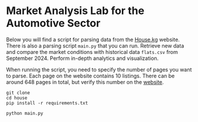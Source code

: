 
# **Market Analysis Lab for the Automotive Sector**

Below you will find a script for parsing data from the [House.kg](https://www.house.kg/kupit-kvartiru) website. There is also a parsing script `main.py` that you can run.
Retrieve new data and compare the market conditions with historical data `flats.csv` from September 2024. Perform in-depth analytics and visualization.


When running the script, you need to specify the number of pages you want to parse. Each page on the website contains 10 listings.
There can be around 648 pages in total, but verify this number on the [website](https://www.house.kg/kupit-kvartiru).


```
git clone 
cd house
pip install -r requirements.txt

python main.py
```
